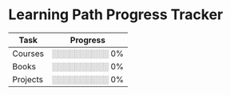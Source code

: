 # Learning Path Progress Tracker

| Task       | Progress  |
|------------|-----------|
| Courses | ░░░░░░░░░░ 0% |
| Books | ░░░░░░░░░░ 0% |
| Projects | ░░░░░░░░░░ 0% |
